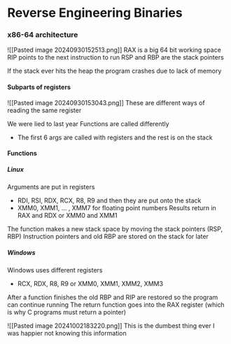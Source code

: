 # Reverse Engineering Binaries
### x86-64 architecture
![[Pasted image 20240930152513.png]]
RAX is a big 64 bit working space
RIP points to the next instruction to run
RSP and RBP are the stack pointers

If the stack ever hits the heap the program crashes due to lack of memory
#### Subparts of registers
![[Pasted image 20240930153043.png]]
These are different ways of reading the same register

We were lied to last year
Functions are called differently
- The first 6 args are called with registers and the rest is on the stack

#### Functions
##### Linux
Arguments are put in registers
- RDI, RSI, RDX, RCX, R8, R9 and then they are put onto the stack
- XMM0, XMM1, ... , XMM7 for floating point numbers
Results return in RAX and RDX or XMM0 and XMM1

The function makes a new stack space by moving the stack pointers (RSP, RBP)
Instruction pointers and old RBP are stored on the stack for later

##### Windows
Windows uses different registers
- RCX, RDX, R8, R9 or XMM0, XMM1, XMM2, XMM3

After a function finishes the old RBP and RIP are restored so the program can continue running
The return function goes into the RAX register (which is why C programs must return a pointer)

![[Pasted image 20241002183220.png]]
This is the dumbest thing ever
I was happier not knowing this information